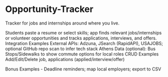 # Opportunity-Tracker
Tracker for jobs and internships around where you live.

Students paste a resume or select skills; app finds relevant jobs/internships or volunteer opportunities and tracks applications, interviews, and offers.
 Integration Examples
External APIs: Adzuna, JSearch (RapidAPI), USAJOBS; optional GitHub repo scan to infer tech stack
Athens Data (optional): Bus Stops/Sidewalks to show commute options for local roles
CRUD Examples
Add/Edit/Delete job, applications (applied/interview/offer)
 
Bonus Examples - Deadline reminders; map local employers; export to CSV
